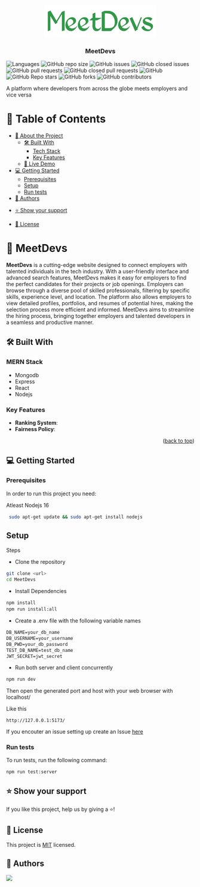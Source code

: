 <div align="center">
  <img src="logo-removebg.png" alt="logo" width="300"  height="auto" />
  <br/>

  <h3><b>MeetDevs</b></h3>

</div>

![Languages](https://img.shields.io/github/languages/top/Ayobami6/MeetDevs)
![GitHub repo size](https://img.shields.io/github/repo-size/Ayobami6/MeetDevs)
![GitHub issues](https://img.shields.io/github/issues/Ayobami6/MeetDevs)
![GitHub closed issues](https://img.shields.io/github/issues-closed/Ayobami6/MeetDevs)
![GitHub pull requests](https://img.shields.io/github/issues-pr/Ayobami6/MeetDevs)
![GitHub closed pull requests](https://img.shields.io/github/issues-pr-closed-raw/Ayobami6/MeetDevs)
![GitHub](https://img.shields.io/github/license/Ayobami6/MeetDevs)
![GitHub Repo stars](https://img.shields.io/github/stars/Ayobami6/MeetDevs?style=social)
![GitHub forks](https://img.shields.io/github/forks/Ayobami6/MeetDevs?style=social)
![GitHub contributors](https://img.shields.io/github/contributors/Ayobami6/MeetDevs)


A platform where developers from across the globe meets employers and vice versa

# 📗 Table of Contents

- [📖 About the Project](#about-project)
  - [🛠 Built With](#built-with)
    - [Tech Stack](#tech-stack)
    - [Key Features](#key-features)
  - [🚀 Live Demo](#live-demo)
- [💻 Getting Started](#getting-started)
  - [Prerequisites](#prerequisites)
  - [Setup](#setup)
  <!-- - [Install](#install)
  - [Usage](#usage) -->
  - [Run tests](#run-tests)
  <!-- - [Deployment](#deployment) -->
- [👥 Authors](#authors)
<!-- - [🔭 Future Features](#future-features) -->
<!-- - [🤝 Contributing](#contributing) -->
- [⭐️ Show your support](#support)
<!-- - [🙏 Acknowledgements](#acknowledgements)
- [❓ FAQ (OPTIONAL)](#faq) -->
- [📝 License](#license)


<!-- PROJECT DESCRIPTION -->

# 📖 MeetDevs <a name="about-project"></a>

**MeetDevs** is a cutting-edge website designed to connect employers with talented individuals in the tech industry. With a user-friendly interface and advanced search features, MeetDevs makes it easy for employers to find the perfect candidates for their projects or job openings. Employers can browse through a diverse pool of skilled professionals, filtering by specific skills, experience level, and location. The platform also allows employers to view detailed profiles, portfolios, and resumes of potential hires, making the selection process more efficient and informed. MeetDevs aims to streamline the hiring process, bringing together employers and talented developers in a seamless and productive manner.
## 🛠 Built With <a name="built-with"></a>

### MERN Stack <a name="tech-stack"></a>

- Mongodb
- Express 
- React
- Nodejs



<!-- Features -->

### Key Features <a name="key-features"></a>

- **Ranking System**:
- **Fairness Policy**:

<p align="right">(<a href="#readme-top">back to top</a>)</p>

<!-- LIVE DEMO -->

<!-- ## 🚀 Live Demo <a name="live-demo"></a>

- [Demo](https://beta.peersonline.tech)

<p align="right">(<a href="#readme-top">back to top</a>)</p> -->

<!-- GETTING STARTED -->

## 💻 Getting Started <a name="getting-started"></a>

### Prerequisites

In order to run this project you need:

Atleast Nodejs 16

```sh
 sudo apt-get update && sudo apt-get install nodejs
```

## Setup <a name="setup"></a>


Steps

- Clone the repository

```bash
git clone <url>
cd MeetDevs
```

- Install Dependencies

```sh
npm install
npm run install:all
```
- Create a .env file with the following variable names

```
DB_NAME=your_db_name
DB_USERNAME=your_username
DB_PWD=your_db_password
TEST_DB_NAME=test_db_name
JWT_SECRET=jwt_secret
```

- Run both server and client concurrently

```sh
npm run dev
```

Then open the generated port and host with your web browser with localhost/

Like this

```
http://127.0.0.1:5173/
```

If you encouter an issue setting up
create an Issue [here](https://github.com/Ayobami6/MeetDevs/issues)

### Run tests

To run tests, run the following command:

```sh
npm run test:server
```

<!--
### Deployment

You can deploy this project using: -->

<!--
Example:

```sh

```
 -->


<!-- AUTHORS -->

<!-- FUTURE FEATURES -->

<!-- CONTRIBUTING -->
<!-- 
## 🤝 Contributing <a name="contributing"></a>

Contributions, issues, and feature requests are welcome!

Feel free to check the [issues page](https://github.com/Ayobami6/Peersonline/issues/).

<p align="right">(<a href="#readme-top">back to top</a>)</p> -->

<!-- SUPPORT -->

## ⭐️ Show your support <a name="support"></a>

If you like this project, help us by giving a ⭐️!


## 📝 License <a name="license"></a>

This project is [MIT](./LICENSE) licensed.


## 👥 Authors <a name="authors"></a>

<a href="https://github.com/Ayobami6/MeetDevs/graphs/contributors">
  <img src="https://contrib.rocks/image?repo=Ayobami6/MeetDevs" />
</a>
